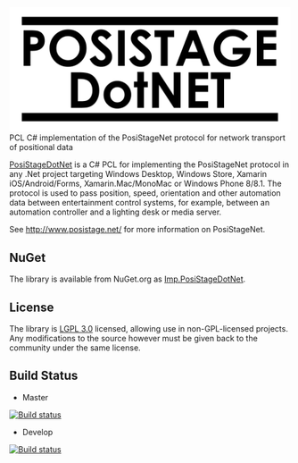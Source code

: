 ![Alt text](/resources/header.png "PosiStageDotNet")
PCL C# implementation of the PosiStageNet protocol for network transport of positional data

[PosiStageDotNet](http://www.theimpersonalstereo.com/posistagedotnet/) is a C# PCL for implementing the PosiStageNet protocol in any .Net project targeting Windows Desktop, Windows Store, Xamarin iOS/Android/Forms, Xamarin.Mac/MonoMac or Windows Phone 8/8.1. The protocol is used to pass position, speed, orientation and other automation data between entertainment control systems, for example, between an automation controller and a lighting desk or media server.

See <http://www.posistage.net/> for more information on PosiStageNet.

## NuGet

The library is available from NuGet.org as [Imp.PosiStageDotNet](https://www.nuget.org/packages/Imp.PosiStageDotNet).

## License

The library is [LGPL 3.0](http://www.gnu.org/licenses/lgpl-3.0.en.html) licensed, allowing use in non-GPL-licensed projects. Any modifications to the source however must be given back to the community under the same license.

## Build Status

* Master 

[![Build status](https://ci.appveyor.com/api/projects/status/github/impsnldavid/posistagedotnet?branch=master&svg=true)](https://ci.appveyor.com/project/impsnldavid/posistagedotnet/branch/master)

* Develop

[![Build status](https://ci.appveyor.com/api/projects/status/github/impsnldavid/posistagedotnet?branch=develop&svg=true)](https://ci.appveyor.com/project/impsnldavid/posistagedotnet/branch/develop)
